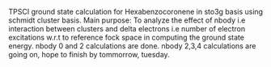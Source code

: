 TPSCI ground state calculation for Hexabenzocoronene in sto3g basis using schmidt cluster basis.
Main purpose:
To analyze the effect of nbody i.e interaction between clusters and delta electrons i.e number of electron excitations w.r.t to reference fock space in computing the ground state energy.
nbody 0 and 2 calculations are done.
nbody 2,3,4 calculations are going on, hope to finish by tommorrow, tuesday.
